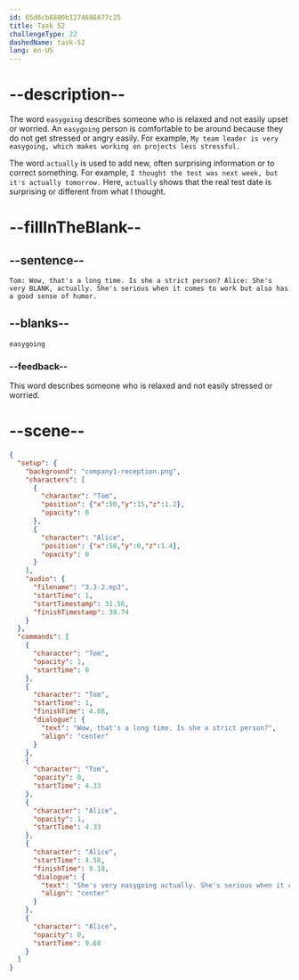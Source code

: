 ```yaml
---
id: 65d6cb8800b1274686877c25
title: Task 52
challengeType: 22
dashedName: task-52
lang: en-US
---
```


<!-- (Audio) Tom: Wow, that's a long time. Is she a strict person? Alice: She's very easygoing, actually. She's serious when it comes to work but also has a good sense of humor. -->

# --description--

The word `easygoing` describes someone who is relaxed and not easily upset or worried. An `easygoing` person is comfortable to be around because they do not get stressed or angry easily. For example, `My team leader is very easygoing, which makes working on projects less stressful.`

The word `actually` is used to add new, often surprising information or to correct something. For example, `I thought the test was next week, but it's actually tomorrow.` Here, `actually` shows that the real test date is surprising or different from what I thought.

# --fillInTheBlank--

## --sentence--

`Tom: Wow, that's a long time. Is she a strict person? Alice: She's very BLANK, actually. She's serious when it comes to work but also has a good sense of humor.`

## --blanks--

`easygoing`

### --feedback--

This word describes someone who is relaxed and not easily stressed or worried.

# --scene--

```json
{
  "setup": {
    "background": "company1-reception.png",
    "characters": [
      {
        "character": "Tom",
        "position": {"x":50,"y":15,"z":1.2},
        "opacity": 0
      },
      {
        "character": "Alice",
        "position": {"x":50,"y":0,"z":1.4},
        "opacity": 0
      }
    ],
    "audio": {
      "filename": "3.3-2.mp3",
      "startTime": 1,
      "startTimestamp": 31.56,
      "finishTimestamp": 39.74
    }
  },
  "commands": [
    {
      "character": "Tom",
      "opacity": 1,
      "startTime": 0
    },
    {
      "character": "Tom",
      "startTime": 1,
      "finishTime": 4.08,
      "dialogue": {
        "text": "Wow, that's a long time. Is she a strict person?",
        "align": "center"
      }
    },
    {
      "character": "Tom",
      "opacity": 0,
      "startTime": 4.33
    },
    {
      "character": "Alice",
      "opacity": 1,
      "startTime": 4.33
    },
    {
      "character": "Alice",
      "startTime": 4.58,
      "finishTime": 9.18,
      "dialogue": {
        "text": "She's very easygoing actually. She's serious when it comes to work but also has a good sense of humor.",
        "align": "center"
      }
    },
    {
      "character": "Alice",
      "opacity": 0,
      "startTime": 9.68
    }
  ]
}
```
